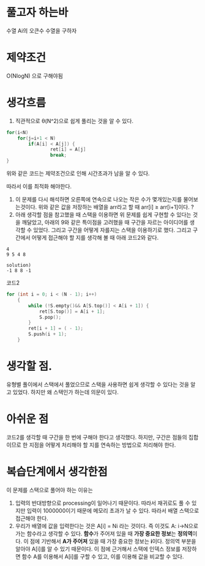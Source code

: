 # 풀고자 하는바

수열 Ai의 오큰수 수열을 구하자

# 제약조건

O(NlogN) 으로 구해야됨

# 생각흐름

1. 직관적으로 θ(N^2)으로 쉽게 풀리는 것을 알 수 있다.

```cpp
for(i<N)
	for(j=i+1 < N)
		if(A[i] < A[j]) {
				ret[i] = A[j] 
				break;
}
```

위와 같은 코드는 제약조건으로 인해 시간초과가 남을 알 수 있다.

따라서 이를 최적화 해야한다.

1. 이 문제를 다시 해석하면 오른쪽에 연속으로 나오는 작은 수가 몇개있는지를 물어보는것이다.  위와 같은 값을 저장하는 배열을 arr라고 할 때 arr[i] ≥ arr[i+1]이다. ?
2. 아래 생각할 점을 참고했을 때 스택을 이용하면 위 문제를 쉽게 구현할 수 있다는 것을 깨달았고, 아래의 9와 같은 특이점을 고려했을 때 구간을 자르는 아이디어를 생각할 수 있었다. 그리고 구간을 어떻게 자를지는 스택을 이용하기로 했다. 그리고 구간에서 어떻게 접근해야 할 지를 생각해 볼 때 아래 코드2와 같다.

```
4
9 5 4 8

solution)
-1 8 8 -1
```

코드2

```cpp
for (int i = 0; i < (N - 1); i++)
	{
		while (!S.empty()&& A[S.top()] < A[i + 1]) {
			ret[S.top()] = A[i + 1];
			S.pop();
		}
		ret[i + 1] = ( - 1);
		S.push(i + 1);
	}
```

# 생각할 점.

유형별  풀이에서 스택에서 풀었으므로 스택을 사용하면 쉽게 생각할 수 있다는 것을 알고 있었다. 하지만 왜 스택인가 하는데 의문이 있다.

# 아쉬운 점

코드2를 생각할 때 구간을 한 번에 구해야 한다고 생각했다. 하지만, 구간은 점들의 집합이므로 한 지점을 어떻게 처리해야 할 지를 연속하는 방법으로 처리해야 한다.


# 복습단계에서 생각한점
이 문제를 스택으로 풀어야 하는 이유는
1. 입력의 반대방향으로 processing이 일어나기 때문이다. 따라서 재귀로도 풀 수 있지만 입력이 1000000이기 때문에 메모리 초과가 날 수 있다. 따라서 배열 스택으로 접근해야 한다.
2. 우리가 배열에 값을 입력한다는 것은 A[i] = Ni 라는 것이다. 즉 이것도 A: i->N으로 가는 함수라고 생각할 수 있다. **함수**가 주어져 있을 때 **가장 중요한 정보**는 **정의역**이다. 이 점에 기반해서 **A가 주어져** 있을 때 가장 중요한 정보는 **i**이다. 정의역 부분을 알아야 A[i]를 알 수 있기 때문이다. 이 점에 근거해서 스택에 인덱스 정보를 저장하면 함수 A를 이용해서 A[i]를 구할 수 있고, 이를 이용해 값을 비교할 수 있다.

